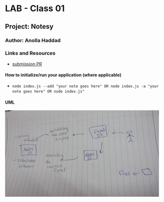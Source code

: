 # LAB - Class 01

## Project: Notesy

### Author: Anolla Haddad

### Links and Resources

- [submission PR](https://github.com/401-advanced-javascript-Anolla/notes-app/pull/2)

#### How to initialize/run your application (where applicable)

- `node index.js --add "your note goes here" OR node index.js -a "your note goes here" OR node index.js"`

#### UML

![UML Diagram](UML.JPG)